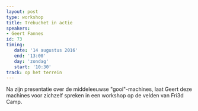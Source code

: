 ```yaml
---
layout: post
type: workshop
title: Trebuchet in actie
speakers:
- Geert Fannes
id: 73
timing: 
   date: '14 augustus 2016'
   end: '13:00'
   day: 'zondag'
   start: '10:30'
track: op het terrein
---
```

Na zijn presentatie over de middeleeuwse "gooi"-machines, laat Geert deze machines voor zichzelf spreken in een workshop op de velden van Fri3d Camp.